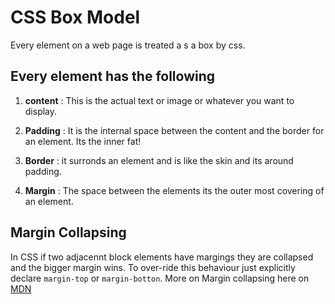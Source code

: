 # CSS Box Model

Every element on a web page is treated a s a box by css.

## Every element has the following

1. **content** : This is the actual text or image or whatever you want to display.

2. **Padding** : It is the internal space between the content and the border for an element. Its the inner fat!

3. **Border** : it surronds an element and is like the skin and its around padding.

4. **Margin** : The space between the elements its the outer most covering of an element.

## Margin Collapsing

In CSS if two adjacennt block elements have  margings they are collapsed and the bigger margin wins. To over-ride this behaviour just explicitly declare `margin-top` or `margin-botton`. More on Margin collapsing here on [MDN](https://developer.mozilla.org/en-US/docs/Web/CSS/CSS_Box_Model/Mastering_margin_collapsing)


